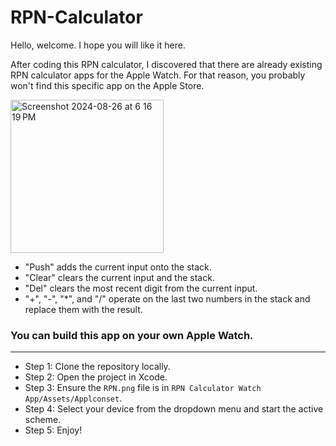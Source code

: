 # RPN-Calculator

Hello, welcome. I hope you will like it here.

After coding this RPN calculator, I discovered that there are already existing RPN calculator apps for the Apple Watch. For that reason, you probably won't find this specific app on the Apple Store. 


<img width="245" alt="Screenshot 2024-08-26 at 6 16 19 PM" src="https://github.com/user-attachments/assets/36d1f15d-f0f8-4cc9-993e-174877eac56a">


- "Push" adds the current input onto the stack.
- "Clear" clears the current input and the stack.
- "Del" clears the most recent digit from the current input.
- "+", "-", "*", and "/" operate on the last two numbers in the stack and replace them with the result. 

### You can build this app on your own Apple Watch.
___
- Step 1: Clone the repository locally.
- Step 2: Open the project in Xcode.
- Step 3: Ensure the `RPN.png` file is in `RPN Calculator Watch App/Assets/Applconset`.
- Step 4: Select your device from the dropdown menu and start the active scheme.
- Step 5: Enjoy!
